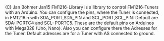 (C) Jan Böhmer Jan15
FM1216-Library is a library to control FM1216-Tuners with an Arduino.
You can configure the pins, where the Tuner is connected, in FM1216.h with SDA_PORT,SDA_PIN and SCL_PORT,SCL_PIN. Default are SDA: PORTC4 and SCL: PORTC5. These are the default pins on Arduinos with Mega328 (Uno, Nano).
Also you can configure there the Adresses for the Tuner. Default adresses are for a Tuner with AS connected to ground.
